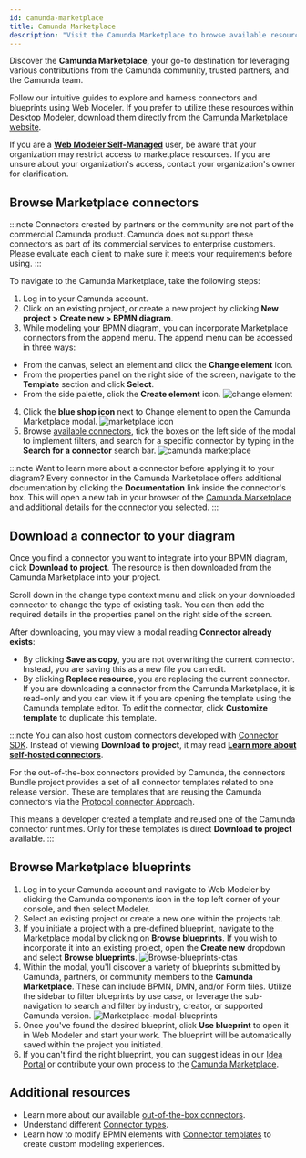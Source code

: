 ```yaml
---
id: camunda-marketplace
title: Camunda Marketplace
description: "Visit the Camunda Marketplace to browse available resources, and incorporate them into your project."
---
```


Discover the **Camunda Marketplace**, your go-to destination for leveraging various contributions from the Camunda community, trusted partners, and the Camunda team.

Follow our intuitive guides to explore and harness connectors and blueprints using Web Modeler. If you prefer to utilize these resources within Desktop Modeler, download them directly from the [Camunda Marketplace website](https://marketplace.camunda.com).

If you are a **[Web Modeler Self-Managed](/self-managed/components/modeler/web-modeler/overview.md)** user, be aware that your organization may restrict access to marketplace resources. If you are unsure about your organization's access, contact your organization's owner for clarification.

## Browse Marketplace connectors

:::note
Connectors created by partners or the community are not part of the commercial Camunda product. Camunda does not support these connectors as part of its commercial services to enterprise customers. Please evaluate each client to make sure it meets your requirements before using.
:::

To navigate to the Camunda Marketplace, take the following steps:

1. Log in to your Camunda account.
2. Click on an existing project, or create a new project by clicking **New project > Create new > BPMN diagram**.
3. While modeling your BPMN diagram, you can incorporate Marketplace connectors from the append menu. The append menu can be accessed in three ways:

- From the canvas, select an element and click the **Change element** icon.
- From the properties panel on the right side of the screen, navigate to the **Template** section and click **Select**.
- From the side palette, click the **Create element** icon.
  ![change element](./img/change-element.png)

4. Click the **blue shop icon** next to Change element to open the Camunda Marketplace modal.
   ![marketplace icon](./img/marketplace-icon.png)
5. Browse [available connectors](/components/connectors/out-of-the-box-connectors/available-connectors-overview.md), tick the boxes on the left side of the modal to implement filters, and search for a specific connector by typing in the **Search for a connector** search bar.
   ![camunda marketplace](./img/connector-marketplace.png)

:::note
Want to learn more about a connector before applying it to your diagram? Every connector in the Camunda Marketplace offers additional documentation by clicking the **Documentation** link inside the connector's box. This will open a new tab in your browser of the [Camunda Marketplace](https://marketplace.camunda.com/) and additional details for the connector you selected.
:::

## Download a connector to your diagram

Once you find a connector you want to integrate into your BPMN diagram, click **Download to project**. The resource is then downloaded from the Camunda Marketplace into your project.

Scroll down in the change type context menu and click on your downloaded connector to change the type of existing task. You can then add the required details in the properties panel on the right side of the screen.

After downloading, you may view a modal reading **Connector already exists**:

- By clicking **Save as copy**, you are not overwriting the current connector. Instead, you are saving this as a new file you can edit.
- By clicking **Replace resource**, you are replacing the current connector. If you are downloading a connector from the Camunda Marketplace, it is read-only and you can view it if you are opening the template using the Camunda template editor. To edit the connector, click **Customize template** to duplicate this template.

:::note
You can also host custom connectors developed with [Connector SDK](/components/connectors/custom-built-connectors/connector-sdk.md). Instead of viewing **Download to project**, it may read [**Learn more about self-hosted connectors**](/components/connectors/custom-built-connectors/host-custom-connector.md).

For the out-of-the-box connectors provided by Camunda, the connectors Bundle project provides a set of all connector templates related to one release version. These are templates that are reusing the Camunda connectors via the [Protocol connector Approach](/components/connectors/protocol/rest.md).

This means a developer created a template and reused one of the Camunda connector runtimes. Only for these templates is direct **Download to project** available.
:::

## Browse Marketplace blueprints

1. Log in to your Camunda account and navigate to Web Modeler by clicking the Camunda components icon in the top left corner of your console, and then select Modeler.
2. Select an existing project or create a new one within the projects tab.
3. If you initiate a project with a pre-defined blueprint, navigate to the Marketplace modal by clicking on **Browse blueprints**. If you wish to incorporate it into an existing project, open the **Create new** dropdown and select **Browse blueprints**.
   ![Browse-blueprints-ctas](./img/browse-blueprints-ctas.png)
4. Within the modal, you'll discover a variety of blueprints submitted by Camunda, partners, or community members to the **Camunda Marketplace**. These can include BPMN, DMN, and/or Form files. Utilize the sidebar to filter blueprints by use case, or leverage the sub-navigation to search and filter by industry, creator, or supported Camunda version.
   ![Marketplace-modal-blueprints](./img/marketplace-modal-blueprints.png)
5. Once you've found the desired blueprint, click **Use blueprint** to open it in Web Modeler and start your work. The blueprint will be automatically saved within the project you initiated.
6. If you can't find the right blueprint, you can suggest ideas in our [Idea Portal](https://marketplace.camunda.com/en-US/pages/connectorsIdeaPortal) or contribute your own process to the [Camunda Marketplace](https://marketplace.camunda.com/en-US/pages/submissionMenu).

## Additional resources

- Learn more about our available [out-of-the-box connectors](/components/connectors/out-of-the-box-connectors/available-connectors-overview.md).
- Understand different [Connector types](/components/connectors/connector-types.md).
- Learn how to modify BPMN elements with [Connector templates](/components/connectors/custom-built-connectors/connector-templates.md) to create custom modeling experiences.
